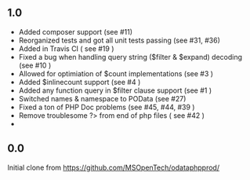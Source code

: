 ## 1.0

* Added composer support (see #11)
* Reorganized tests and got all unit tests passing (see #31, #36)
* Added in Travis CI ( see #19 )
* Fixed a bug when handling query string ($filter & $expand) decoding (see #10 )
* Allowed for optimiation of $count implementations (see #3 )
* Added $inlinecount support (see #4 )
* Added any function query in $filter clause support (see #1 ) 
* Switched names & namespace to POData (see #27)
* Fixed a ton of PHP Doc problems (see #45, #44, #39 )
* Remove troublesome ?> from end of php files ( see #42 )
* 

## 0.0

Initial clone from https://github.com/MSOpenTech/odataphpprod/
